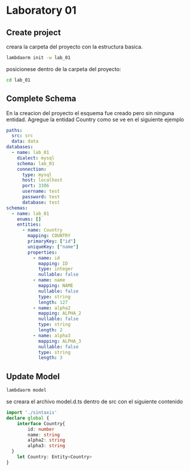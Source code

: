 
# Laboratory 01

## Create project

creara la carpeta del proyecto con la estructura basica.

```sh
lambdaorm init -w lab_01
```

posicionese dentro de la carpeta del proyecto:

```sh
cd lab_01
```

## Complete Schema

En la creacion del proyecto el esquema fue creado pero sin ninguna entidad.
Agregue la entidad Country como se ve en el siguiente ejemplo

```yaml
paths:
  src: src
  data: data
databases:
  - name: lab_01
    dialect: mysql
    schema: lab_01
    connection:
      type: mysql
      host: localhost
      port: 3306
      username: test
      password: test
      database: test
schemas:
  - name: lab_01
    enums: []
    entities:
      - name: Country
        mapping: COUNTRY
        primaryKey: ["id"]
        uniqueKey: ["name"]
        properties:
          - name: id
            mapping: ID
            type: integer
            nullable: false
          - name: name
            mapping: NAME
            nullable: false
            type: string
            length: 127
          - name: alpha2
            mapping: ALPHA_2
            nullable: false
            type: string
            length: 2
          - name: alpha3
            mapping: ALPHA_3
            nullable: false
            type: string
            length: 3

```

## Update Model

```sh
lambdaorm model
```

se creara el archivo model.d.ts dentro de src con el siguiente contenido

```ts
import './sintaxis'
declare global {
	interface Country{
		id: number
		name: string
		alpha2: string
		alpha3: string
  }
	let Country: Entity<Country>
}
```

